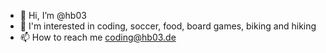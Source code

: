 - 👋 Hi, I’m @hb03
- 👀 I'm interested in coding, soccer, food, board games, biking and hiking
- 📫 How to reach me coding@hb03.de
